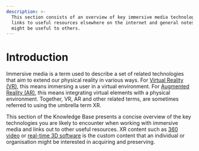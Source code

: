 ```yaml
---
description: >-
  This section consists of an overview of key immersive media technologies,
  links to useful resources elsewhere on the internet and general notes that
  might be useful to others.
---
```


# Introduction

Immersive media is a term used to describe a set of related technologies that aim to extend our physical reality in various ways. For [Virtual Reality (VR)](virtual-reality-vr.md), this means immersing a user in a virtual environment. For [Augmented Reality (AR)](augmented-reality-ar.md), this means integrating virtual elements with a physical environment. Together, VR, AR and other related terms, are sometimes referred to using the umbrella term XR.&#x20;

This section of the Knowledge Base presents a concise overview of the key technologies you are likely to encounter when working with immersive media and links out to other useful resources. XR content such as [360 video](360-video/) or [real-time 3D software](real-time-3d/) is the custom content that an individual or organisation might be interested in acquiring and preserving.&#x20;

